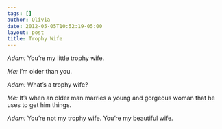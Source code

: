 ```yaml
---
tags: []
author: Olivia
date: 2012-05-05T10:52:19-05:00
layout: post
title: Trophy Wife
---
```


*Adam:* You’re my little trophy wife. 

*Me:* I’m older than you. 

*Adam:* What’s a trophy wife?

*Me:* It’s when an older man marries a young and gorgeous woman that he uses to get him things. 

*Adam:* You’re not my trophy wife. You’re my beautiful wife.
